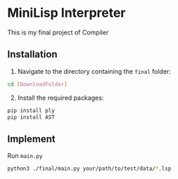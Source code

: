 # MiniLisp Interpreter
This is my final project of Compiler  

## Installation

1. Navigate to the directory containing the `final` folder:  
```bash
cd [DownloadFolder]
```  
2. Install the required packages:  
```bash
pip install ply
pip install AST
```

## Implement

Run `main.py`  
```bash
python3 ./final/main.py your/path/to/test/data/*.lsp
```


